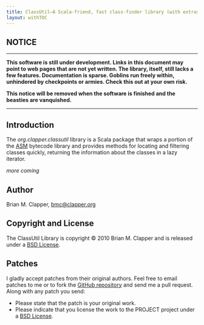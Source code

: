 ```yaml
---
title: ClassUtil—A Scala-friend, fast class-finder library (with extras)
layout: withTOC
---
```


## NOTICE

---

**This software is still under development. Links in this document may point
to web pages that are not yet written. The library, itself, still lacks a
few features. Documentation is sparse. Goblins run freely within, unhindered
by checkpoints or armies. Check this out at your own risk.**

**This notice will be removed when the software is finished and the beasties
are vanquished.**

---

## Introduction

The *org.clapper.classutil* library is a Scala package that wraps a
portion of the [ASM][] bytecode library and provides methods for locating
and filtering classes quickly, returning the information about the classes
in a lazy iterator.

*more coming*

## Author

Brian M. Clapper, [bmc@clapper.org][]

## Copyright and License

The ClassUtil Library is copyright &copy; 2010 Brian M. Clapper and is
released under a [BSD License][].

## Patches

I gladly accept patches from their original authors. Feel free to email
patches to me or to fork the [GitHub repository][] and send me a pull
request. Along with any patch you send:

* Please state that the patch is your original work.
* Please indicate that you license the work to the PROJECT project
  under a [BSD License][].

[BSD License]: license.html
[GitHub repository]: http://github.com/bmc/PROJECT
[GitHub]: http://github.com/bmc/
[downloads area]: http://github.com/bmc/PROJECT/downloads
[*clapper.org* Maven repository]: http://maven.clapper.org/org/clapper/
[Maven]: http://maven.apache.org/
[ASM]: http://asm.ow2.org/
[bmc@clapper.org]: mailto:bmc@clapper.org
